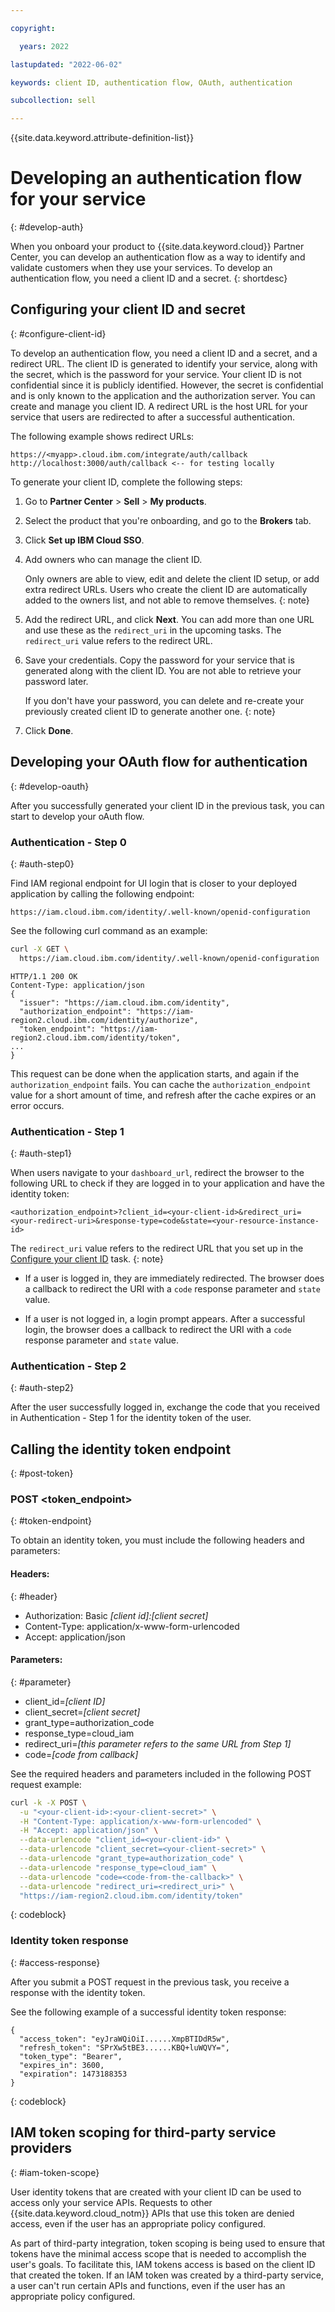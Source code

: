 ```yaml
---

copyright:

  years: 2022

lastupdated: "2022-06-02"

keywords: client ID, authentication flow, OAuth, authentication

subcollection: sell

---
```


{{site.data.keyword.attribute-definition-list}}

# Developing an authentication flow for your service
{: #develop-auth}

When you onboard your product to {{site.data.keyword.cloud}} Partner Center, you can develop an authentication flow as a way to identify and validate customers when they use your services. To develop an authentication flow, you need a client ID and a secret.
{: shortdesc}

## Configuring your client ID and secret
{: #configure-client-id}

To develop an authentication flow, you need a client ID and a secret, and a redirect URL. The client ID is generated to identify your service, along with the secret, which is the password for your service. Your client ID is not confidential since it is publicly identified. However, the secret is confidential and is only known to the application and the authorization server. You can create and manage you client ID. A redirect URL is the host URL for your service that users are redirected to after a successful authentication. 

The following example shows redirect URLs:

```text
https://<myapp>.cloud.ibm.com/integrate/auth/callback
http://localhost:3000/auth/callback <-- for testing locally
```

To generate your client ID, complete the following steps:

1. Go to **Partner Center** > **Sell** > **My products**.
1. Select the product that you're onboarding, and go to the **Brokers** tab. 
1. Click **Set up IBM Cloud SSO**.
1. Add owners who can manage the client ID.

    Only owners are able to view, edit and delete the client ID setup, or add extra redirect URLs. Users who create the client ID are automatically added to the owners list, and not able to remove themselves.
    {: note}

1. Add the redirect URL, and click **Next**. You can add more than one URL and use these as the `redirect_uri` in the upcoming tasks. The `redirect_uri` value refers to the redirect URL.
1. Save your credentials. Copy the password for your service that is generated along with the client ID. You are not able to retrieve your password later.

    If you don't have your password, you can delete and re-create your previously created client ID to generate another one. 
    {: note}

1. Click **Done**.

## Developing your OAuth flow for authentication
{: #develop-oauth}

After you successfully generated your client ID in the previous task, you can start to develop your oAuth flow. 

### Authentication - Step 0
{: #auth-step0}

Find IAM regional endpoint for UI login that is closer to your deployed application by calling the following endpoint:

`https://iam.cloud.ibm.com/identity/.well-known/openid-configuration`

See the following curl command as an example: 

```bash
curl -X GET \
  https://iam.cloud.ibm.com/identity/.well-known/openid-configuration
```

```text
HTTP/1.1 200 OK
Content-Type: application/json
{
  "issuer": "https://iam.cloud.ibm.com/identity",
  "authorization_endpoint": "https://iam-region2.cloud.ibm.com/identity/authorize",
  "token_endpoint": "https://iam-region2.cloud.ibm.com/identity/token",
...
}
```

This request can be done when the application starts, and again if the `authorization_endpoint` fails. You can cache the `authorization_endpoint` value for a short amount of time, and refresh after the cache expires or an error occurs.

### Authentication - Step 1
{: #auth-step1}

When users navigate to your `dashboard_url`, redirect the browser to the following URL to check if they are logged in to your application and have the identity token: 

`<authorization_endpoint>?client_id=<your-client-id>&redirect_uri=<your-redirect-uri>&response-type=code&state=<your-resource-instance-id>`

The `redirect_uri` value refers to the redirect URL that you set up in the [Configure your client ID](#configure-client-id) task.
{: note}

* If a user is logged in, they are immediately redirected. The browser does a callback to redirect the URI with a `code` response parameter and `state` value. 

* If a user is not logged in, a login prompt appears. After a successful login, the browser does a callback to redirect the URI with a `code` response parameter and `state` value.


### Authentication - Step 2
{: #auth-step2}

After the user successfully logged in, exchange the code that you received in Authentication - Step 1 for the identity token of the user.

## Calling the identity token endpoint
{: #post-token}

### POST <token_endpoint>
{: #token-endpoint}

To obtain an identity token, you must include the following headers and parameters:

#### Headers:
{: #header}

- Authorization: Basic *[client id]:[client secret]*
- Content-Type: application/x-www-form-urlencoded
- Accept: application/json

#### Parameters:
{: #parameter}

- client_id=*[client ID]*
- client_secret=*[client secret]*
- grant_type=authorization_code
- response_type=cloud_iam
- redirect_uri=*[this parameter refers to the same URL from Step 1]*
- code=*[code from callback]*

See the required headers and parameters included in the following POST request example:

```bash
curl -k -X POST \
  -u "<your-client-id>:<your-client-secret>" \
  -H "Content-Type: application/x-www-form-urlencoded" \
  -H "Accept: application/json" \
  --data-urlencode "client_id=<your-client-id>" \
  --data-urlencode "client_secret=<your-client-secret>" \
  --data-urlencode "grant_type=authorization_code" \
  --data-urlencode "response_type=cloud_iam" \
  --data-urlencode "code=<code-from-the-callback>" \
  --data-urlencode "redirect_uri=<redirect_uri>" \
  "https://iam-region2.cloud.ibm.com/identity/token"
```
{: codeblock}

### Identity token response
{: #access-response}

After you submit a POST request in the previous task, you receive a response with the identity token.

See the following example of a successful identity token response:

```text
{
  "access_token": "eyJraWQiOiI......XmpBTIDdR5w",
  "refresh_token": "SPrXw5tBE3......KBQ+luWQVY=",
  "token_type": "Bearer",
  "expires_in": 3600,
  "expiration": 1473188353
}
```
{: codeblock}


## IAM token scoping for third-party service providers
{: #iam-token-scope}

User identity tokens that are created with your client ID can be used to access only your service APIs. Requests to other {{site.data.keyword.cloud_notm}} APIs that use this token are denied access, even if the user has an appropriate policy configured.

As part of third-party integration, token scoping is being used to ensure that tokens have the minimal access scope that is needed to accomplish the user's goals. To facilitate this, IAM tokens access is based on the client ID that created the token. If an IAM token was created by a third-party service, a user can't run certain APIs and functions, even if the user has an appropriate policy configured.

